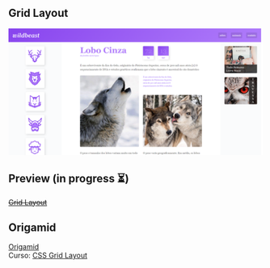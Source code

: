 ## Grid Layout
![screenshot Grid layout](design/screen.png)

## Preview (in progress :hourglass_flowing_sand:)
~~[Grid Layout](https://wildbeast.now.sh/src)~~

## Origamid  
[Origamid](https://www.origamid.com)  
Curso: [CSS Grid Layout](https://www.origamid.com/curso/css-grid-layout)

